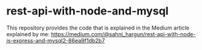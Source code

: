# rest-api-with-node-and-mysql

This repository provides the code that is explained in the Medium article explained by me: 
https://medium.com/@sahni_hargun/rest-api-with-node-js-express-and-mysql2-86ea9f1db2b7
